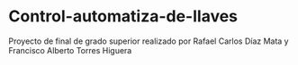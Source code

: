 # Control-automatiza-de-llaves
Proyecto de final de grado superior realizado por Rafael Carlos Díaz Mata y Francisco Alberto Torres Higuera
